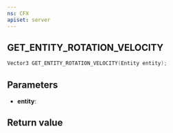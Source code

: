 ```yaml
---
ns: CFX
apiset: server
---
```

## GET_ENTITY_ROTATION_VELOCITY

```c
Vector3 GET_ENTITY_ROTATION_VELOCITY(Entity entity);
```


## Parameters
* **entity**: 

## Return value
